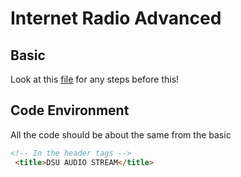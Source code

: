 # Internet Radio Advanced

## Basic

Look at this [file](https://github.com/Mason-Dino/Internet-Radio) for any steps before this!

## Code Environment  

All the code should be about the same from the basic

```html
<!-- In the header tags -->
 <title>DSU AUDIO STREAM</title>
```